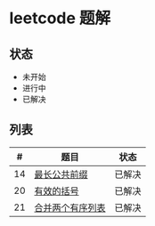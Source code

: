 # leetcode 题解

## 状态

-   未开始
-   进行中
-   已解决

## 列表

| #  | 题目                                                   | 状态   |
|----|--------------------------------------------------------|--------|
| 14 | [最长公共前缀](./problems/14.longest-common-prefix.md) | 已解决 |
| 20 | [有效的括号](./problems/20.valid-parentheses.md)       | 已解决 |
| 21 | [合并两个有序列表](./problems/21.merge-two-sorted-lists.md) | 已解决 |
